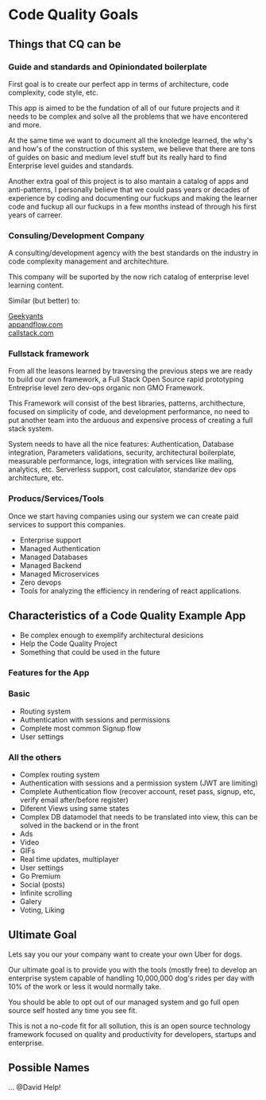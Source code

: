 # Code Quality Goals

## Things that CQ can be

### Guide and standards and Opiniondated boilerplate

First goal is to create our perfect app in terms of architecture, code complexity, code style, etc.

This app is aimed to be the fundation of all of our future projects and it needs to be complex and solve all the problems that we have encontered and more.

At the same time we want to document all the knoledge learned, the why's and how's of the construction of this system, we believe that there are tons of guides on basic and medium level stuff but its really hard to find Enterprise level guides and standards.

Another extra goal of this project is to also mantain a catalog of apps and anti-patterns, I personally believe that we could pass years or decades of experience by coding and documenting our fuckups and making the learner code and fuckup all our fuckups in a few months instead of through his first years of carreer.

### Consuling/Development Company

A consulting/development agency with the best standards on the industry in code complexity management and architechture.

This company will be suported by the now rich catalog of enterprise level learning content.

Similar (but better) to:

[Geekyants](https://geekyants.com/)\
[appandflow.com](https://appandflow.com/pricing)\
[callstack.com](https://callstack.com/)

### Fullstack framework

From all the leasons learned by traversing the previous steps we are ready to build our own framework, a Full Stack Open Source rapid prototyping Entreprise level zero dev-ops organic non GMO Framework.

This Framework will consist of the best libraries, patterns, archithecture, focused on simplicity of code, and development performance, no need to put another team into the arduous and expensive process of creating a full stack system.

System needs to have all the nice features: Authentication, Database integration, Parameters validations, security, architectural boilerplate, measurable performance, logs, integration with services like mailing, analytics, etc. Serverless support, cost calculator, standarize dev ops architecture, etc.

### Producs/Services/Tools

Once we start having companies using our system we can create paid services to support this companies.

- Enterprise support
- Managed Authentication
- Managed Databases
- Managed Backend
- Managed Microservices
- Zero devops
- Tools for analyzing the efficiency in rendering of react applications.

## Characteristics of a Code Quality Example App

- Be complex enough to exemplify architectural desicions
- Help the Code Quality Project
- Something that could be used in the future

### Features for the App

### Basic

- Routing system
- Authentication with sessions and permissions
- Complete most common Signup flow
- User settings

### All the others

- Complex routing system
- Authentication with sessions and a permission system (JWT are limiting)
- Complete Authentication flow (recover account, reset pass, signup, etc, verify email after/before register)
- Diferent Views using same states
- Complex DB datamodel that needs to be translated into view, this can be solved in the backend or in the front
- Ads
- Video
- GIFs
- Real time updates, multiplayer
- User settings
- Go Premium
- Social (posts)
- Infinite scrolling
- Galery
- Voting, Liking

## Ultimate Goal

Lets say you our your company want to create your own Uber for dogs.

Our ultimate goal is to provide you with the tools (mostly free) to develop an enterprise system capable of handling 10,000,000 dog's rides per day with 10% of the work or less it would normally take.

You should be able to opt out of our managed system and go full open source self hosted any time you see fit.

This is not a no-code fit for all sollution, this is an open source technology framework focused on quality and productivity for developers, startups and enterprise.

## Possible Names

... @David Help!

